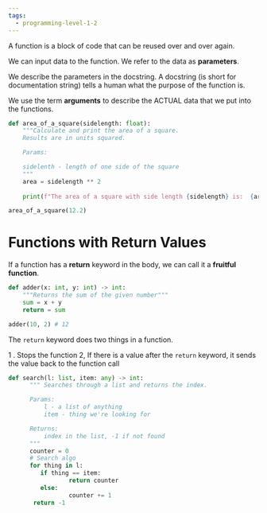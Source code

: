 ```yaml
---
tags:
  - programming-level-1-2
---
```

A function is a block of code that can be reused over and over again.

We can input data to the function. We refer to the data as **parameters**.

We describe the parameters in the docstring. A docstring (is short for
documentation string) tells a human what the purpose of the function is.

We use the term **arguments** to describe the ACTUAL data that we put
into the functions.

```python
def area_of_a_square(sidelength: float):
	"""Calculate and print the area of a square.
	Results are in units squared.

	Params:

	sidelenth - length of one side of the square
	"""
	area = sidelength ** 2
	
	print(f"The area of a square with side length {sidelength} is:	{area} square units.")

area_of_a_square(12.2)
```


# Functions with Return Values

If a function has a **return** keyword in the body, we can call it a **fruitful function**.

```python
def adder(x: int, y: int) -> int:
	"""Returns the sum of the given number"""
	sum = x + y
	return = sum

adder(10, 2) # 12
```

The `return` keyword does two things in a function.

1 . Stops the function
2, If there is a value after the `return` keyword, it sends the value back 
to the function call

```python
def search(l: list, item: any) -> int:
	  """ Searches through a list and returns the index.

	  Params:
		  l - a list of anything
		  item - thing we're looking for

	  Returns:
	      index in the list, -1 if not found
	  """
	  counter = 0
	  # Search algo
	  for thing in l:
		 if thing == item:
				 return counter
		 else: 
				 counter += 1
	   return -1
```